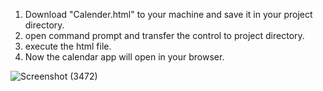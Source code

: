 1. Download "Calender.html" to your machine and save it in your project directory.
2. open command prompt and transfer the control to project directory.
3. execute the html file.
4. Now the calendar app will open in your browser.

![Screenshot (3472)](https://github.com/user-attachments/assets/36f29642-d3d6-48d6-ae1d-66ca4502edbe)
